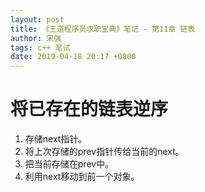 ```yaml
---
layout: post
title: 《王道程序员求职宝典》笔记 - 第11章 链表
author: 宋强
tags: c++ 笔试
date: 2019-04-18 20:17 +0800
---
```


# 将已存在的链表逆序

1. 存储next指针。
2. 将上次存储的prev指针传给当前的next。
3. 把当前存储在prev中。
4. 利用next移动到前一个对象。

